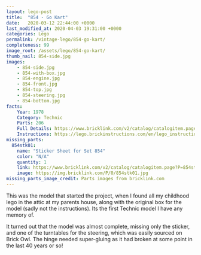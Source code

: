 ```yaml
---
layout: lego-post
title:  "854 - Go Kart"
date:   2020-03-12 22:44:00 +0000
last_modified_at: 2020-04-03 19:31:00 +0000
categories: Lego
permalink: /vintage-lego/854-go-kart/
completeness: 99
image_root: /assets/lego/854-go-kart/
thumb_nail: 854-side.jpg
images:
    - 854-side.jpg
    - 854-with-box.jpg
    - 854-engine.jpg
    - 854-front.jpg
    - 854-top.jpg
    - 854-steering.jpg
    - 854-bottom.jpg
facts:
    Year: 1978
    Category: Technic
    Parts: 206
    Full Details: https://www.bricklink.com/v2/catalog/catalogitem.page?S=854-1#T=S&O={%22iconly%22:0}
    Instructions: https://lego.brickinstructions.com/en/lego_instructions/set/854/GoKart
missing_parts:
  854stk01:
    name: "Sticker Sheet for Set 854"
    color: "N/A"
    quantity: 1
    link: https://www.bricklink.com/v2/catalog/catalogitem.page?P=854stk01&idColor=0
    image: https://img.bricklink.com/P/0/854stk01.jpg
missing_parts_image_credit: Parts images from bricklink.com
---
```


This was the model that started the project, when I found all my childhood lego in the attic at my parents house, along with the original box for the model (sadly not the instructions). Its the first Technic model I have any memory of.

It turned out that the model was almost complete, missing only the sticker, and one of the turntables for the steering, which was easily sourced on Brick Owl. The hinge needed super-gluing as it had broken at some point in the last 40 years or so!

